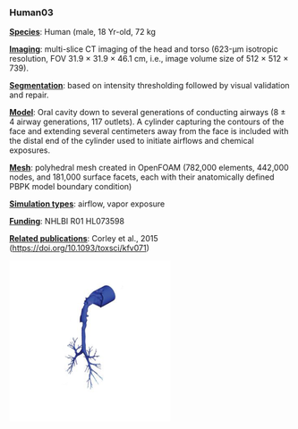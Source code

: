 ### Human03



**<u>Species</u>**: Human (male, 18 Yr-old, 72 kg

**<u>Imaging</u>**: multi-slice CT imaging of the head and torso (623-μm isotropic resolution, FOV 31.9 × 31.9 × 46.1 cm, i.e., image volume size of 512 × 512 × 739).

**<u>Segmentation</u>**: based on intensity thresholding followed by visual validation and repair.

**<u>Model</u>**: Oral cavity down to several generations of conducting airways (8 ± 4 airway generations, 117 outlets). A cylinder capturing the contours of the face and extending several centimeters away from the face is included with the distal end of the cylinder used to initiate airflows and chemical exposures. 

**<u>Mesh</u>**: polyhedral mesh created in OpenFOAM (782,000 elements, 442,000 nodes, and 181,000 surface facets, each with their anatomically defined PBPK model boundary condition)

**<u>Simulation types</u>**: airflow, vapor exposure

**<u>Funding</u>**: NHLBI R01 HL073598

**<u>Related publications</u>**: Corley et al., 2015 (https://doi.org/10.1093/toxsci/kfv071)



![human03](../README/human03.png)